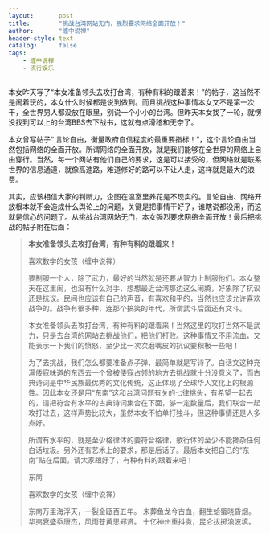 ```yaml
---
layout:       post
title:        "挑战台湾网站无门，强烈要求网络全面开放！"
author:       "缠中说禅"
header-style: text
catalog:      false
tags:
    - 缠中说禅
    - 流行娱乐
---
```


本女昨天写了“本女准备领头去攻打台湾，有种有料的跟着来！”的帖子，这当然不是闹着玩的，本女什么时候都是说到做到。而且挑战这种事情本女又不是第一次干，全世界男人都没放在眼里，别说一个小小的台湾。但昨天本女找了一轮，就愣没找到可以上的台湾BBS去下战书，这就有点滑稽和无奈了。



本女曾写帖子“ 言论自由，衡量政府自信程度的最重要指标！”，这个言论自由当然包括网络的全面开放。所谓网络的全面开放，就是我们能够在全世界的网络上自由穿行。当然，每一个网站有他们自己的要求，这是可以接受的，但网络就是联系世界的信息通道，就像高速路，难道修好的路可以不让人走，这样就是最大的浪费。



其实，应该相信大家的判断力，企图在温室里养花是不现实的。言论自由、网络开放根本就不会造成什么舆论上的问题，关键是把事情干好了，谁瞎说都没用，而这就是信心的问题了。从挑战台湾网站无门，本女强烈要求网络全面开放！最后把挑战的帖子附在后面：



> **本女准备领头去攻打台湾，有种有料的跟着来！**
>
> 
>
> 喜欢数学的女孩（缠中说禅）
>
> 
>
> 要制服一个人，除了武力，最好的当然就是还要从智力上制服他们。本女整天在这里闹，也没有什么对手，想想最近台湾那边这么闹腾，好象除了抗议还是抗议。民间也应该有自己的声音，有喜欢和平的，当然也应该允许喜欢战争的。战争有很多种，连那个搞笑的年代，所谓武斗后面还有文斗。
>
> 
>
> 本女准备领头去攻打台湾，有种有料的跟着来！当然这里的攻打当然不是武力，只是去台湾的网站去挑战他们，把他们打败。这种事情又不用流血，又能表示一下我们的愤怒，至少比一次次磨嘴皮的抗议要积极一些吧！
>
> 
>
> 为了去挑战，我们怎么都要准备点子弹，最简单就是写诗了。白话文这种充满倭寇味道的东西去一个曾被倭寇占领的地方去挑战就十分没意义了，而古典诗词是中华民族最优秀的文化传统，这正体现了全球华人文化上的根源性。因此本女还是用“东南”这和台湾问题有关的七律挑头，有希望一起去的，请把符合有水平的古典诗词集合在下面，够一定数量后，我们联合一起攻打过去，这样声势比较大，虽然本女不怕单打独斗，但这种事情还是人多点好。
>
> 
>
> 所谓有水平的，就是至少格律体的要符合格律，歌行体的至少不能搀杂任何白话垃圾。另外还有艺术上的要求，那是后话了。最后本女把自己的“东南”贴在后面，请大家跟好了，有种有料的跟着来吧！
>
> 
>
> 东南
>
> 喜欢数学的女孩（缠中说禅）
>
> 
>
> 东南万里海浮天，一裂金瓯百五年。
> 未葬鱼龙今古血，翻生蛤蜃晓昏烟。
> 华夷衰盛忝唐杰，风雨苍黄思郑贤。
> 十亿神州重抖擞，昆仑拔掷浪波填。
